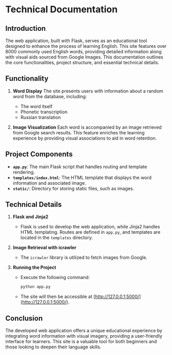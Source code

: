 # Technical Documentation

## Introduction

The web application, built with Flask, serves as an educational tool designed to enhance the process of learning English. This site features over 8000 commonly used English words, providing detailed information along with visual aids sourced from Google Images. This documentation outlines the core functionalities, project structure, and essential technical details.

## Functionality

1. **Word Display**
   The site presents users with information about a random word from the database, including:
   - The word itself
   - Phonetic transcription
   - Russian translation

2. **Image Visualization**
   Each word is accompanied by an image retrieved from Google search results. This feature enriches the learning experience by providing visual associations to aid in word retention.

## Project Components

- **`app.py`**: The main Flask script that handles routing and template rendering.
- **`templates/index.html`**: The HTML template that displays the word information and associated image.
- **`static/`**: Directory for storing static files, such as images.

## Technical Details

1. **Flask and Jinja2**
   - Flask is used to develop the web application, while Jinja2 handles HTML templating. Routes are defined in `app.py`, and templates are located in the `templates` directory.

2. **Image Retrieval with icrawler**
   - The `icrawler` library is utilized to fetch images from Google.

3. **Running the Project**
   - Execute the following command:
     ```bash
     python app.py
     ```
   - The site will then be accessible at [http://127.0.0.1:5000/](http://127.0.0.1:5000/).

## Conclusion

The developed web application offers a unique educational experience by integrating word information with visual imagery, providing a user-friendly interface for learners. This site is a valuable tool for both beginners and those looking to deepen their language skills.

